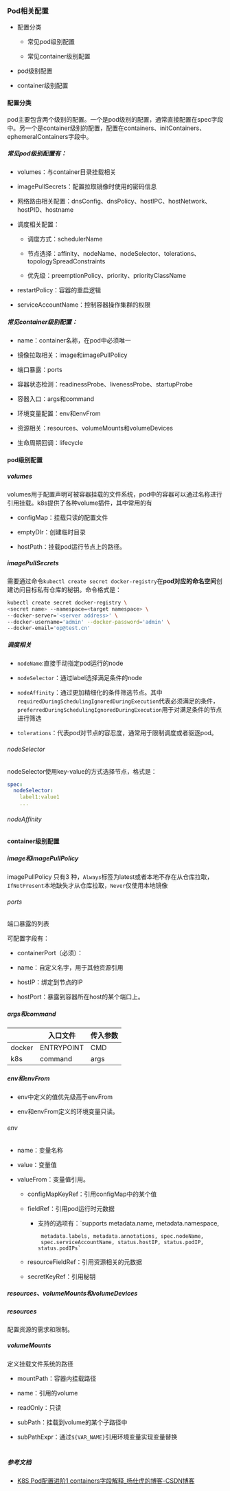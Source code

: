 ### Pod相关配置

- 配置分类
  
  - 常见pod级别配置
  
  - 常见container级别配置

- pod级别配置

- container级别配置

#### 配置分类

pod主要包含两个级别的配置。一个是pod级别的配置，通常直接配置在spec字段中。另一个是container级别的配置，配置在containers、initContainers、ephemeralContainers字段中。

##### 常见pod级别配置有：

- volumes：与container目录挂载相关

- imagePullSecrets：配置拉取镜像时使用的密码信息

- 网络路由相关配置：dnsConfig、dnsPolicy、hostIPC、hostNetwork、hostPID、hostname

- 调度相关配置：
  
  - 调度方式：schedulerName
  
  - 节点选择：affinity、nodeName、nodeSelector、tolerations、topologySpreadConstraints
  
  - 优先级：preemptionPolicy、priority、priorityClassName

- restartPolicy：容器的重启逻辑

- serviceAccountName：控制容器操作集群的权限

##### 常见container级别配置：

- name：container名称，在pod中必须唯一

- 镜像拉取相关：image和imagePullPolicy

- 端口暴露：ports

- 容器状态检测：readinessProbe、livenessProbe、startupProbe

- 容器入口：args和command

- 环境变量配置：env和envFrom

- 资源相关：resources、volumeMounts和volumeDevices

- 生命周期回调：lifecycle

#### pod级别配置

##### volumes

volumes用于配置声明可被容器挂载的文件系统，pod中的容器可以通过名称进行引用挂载。k8s提供了各种volume插件，其中常用的有

- configMap：挂载只读的配置文件

- emptyDIr：创建临时目录

- hostPath：挂载pod运行节点上的路径。

##### imagePullSecrets

需要通过命令`kubectl create secret docker-registry`在**pod对应的命名空间**创建访问目标私有仓库的秘钥。命令格式是：

```bash
kubectl create secret docker-registry \
<secret name> --namespace=<target namespace> \
--docker-server='<server address>' \
--docker-username='admin' --docker-password='admin' \
--docker-email='op@test.cn'
```

##### 调度相关

- `nodeName`:直接手动指定pod运行的node

- `nodeSelector`：通过label选择满足条件的node

- `nodeAffinity`：通过更加精细化的条件筛选节点。其中`requiredDuringSchedulingIgnoredDuringExecution`代表必须满足的条件，`preferredDuringSchedulingIgnoredDuringExecution`用于对满足条件的节点进行筛选

- `tolerations`：代表pod对节点的容忍度，通常用于限制调度或者驱逐pod。

###### nodeSelector

nodeSelector使用key-value的方式选择节点，格式是：

```yaml
spec:
  nodeSelector:
    label1:value1
    ...
```

###### nodeAffinity

#### container级别配置

##### image和imagePullPolicy

imagePullPolicy 只有3 种，`Always`标签为latest或者本地不存在从仓库拉取，`IfNotPresent`本地缺失才从仓库拉取，`Never`仅使用本地镜像

###### ports

端口暴露的列表

可配置字段有：

- containerPort（必须）：

- name：自定义名字，用于其他资源引用

- hostIP：绑定到节点的IP

- hostPort：暴露到容器所在host的某个端口上。

##### args和command

|        | 入口文件       | 传入参数 |
| ------ | ---------- | ---- |
| docker | ENTRYPOINT | CMD  |
| k8s    | command    | args |

##### env和envFrom

- env中定义的值优先级高于envFrom

- env和envFrom定义的环境变量只读。

###### env

- name：变量名称

- value：变量值

- valueFrom：变量值引用。
  
  - configMapKeyRef：引用configMap中的某个值
  
  - fieldRef：引用pod运行时元数据
    
    - 支持的选项有：`supports metadata.name, metadata.namespace,
      
           metadata.labels, metadata.annotations, spec.nodeName,
           spec.serviceAccountName, status.hostIP, status.podIP, status.podIPs`
  
  - resourceFieldRef：引用资源相关的元数据
  
  - secretKeyRef：引用秘钥

##### resources、volumeMounts和volumeDevices

##### resources

配置资源的需求和限制。

##### volumeMounts

定义挂载文件系统的路径

- mountPath：容器内挂载路径

- name：引用的volume

- readOnly：只读

- subPath：挂载到volume的某个子路径中

- subPathExpr：通过`${VAR_NAME}`引用环境变量实现变量替换

# 

##### 参考文档

- [K8S Pod配置进阶1 containers字段解释_杨仕虎的博客-CSDN博客](https://blog.csdn.net/yangshihuz/article/details/112599962)
